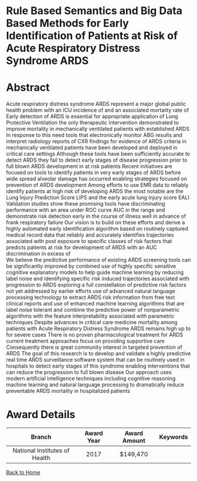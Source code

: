 
Rule Based Semantics and Big Data Based Methods for Early Identification of Patients at Risk of Acute Respiratory Distress Syndrome ARDS
========================================================================================================================================

# Abstract


Acute respiratory distress syndrome  ARDS  represent a major global public health problem  with
an ICU incidence of       and an associated mortality rate of         Early detection of ARDS
is essential for appropriate application of Lung Protective Ventilation  the only therapeutic
intervention demonstrated to improve mortality in mechanically ventilated patients with
established ARDS  In response to this need  tools that electronically monitor ABG results and
interpret radiology reports of CXR findings for evidence of ARDS criteria in mechanically
ventilated patients have been developed and deployed in critical care settings  Although these
tools have been sufficiently accurate to detect ARDS  they fail to detect early stages of disease
progression  prior to full blown ARDS development  in at risk patients 
Recent initiatives are focused on tools to identify patients in very early stages of ARDS before
wide spread alveolar damage has occurred  enabling strategies focused on prevention of ARDS
development  Among efforts to use EMR data to reliably identify patients at high risk of developing
ARDS  the most notable are the Lung Injury Prediction Score  LIPS  and the  early acute lung
injury  score  EALI   Validation studies show these promising tools have discriminating
performance with an area under ROC curve  AUC  in the       range  and demonstrate risk
detection early in the course of illness  well in advance of frank respiratory failure 
Our vision is to build on these efforts  and derive a highly automated early identification algorithm
based on routinely captured medical record data that reliably and accurately identifies trajectories
associated with post exposure to specific classes of risk factors that predicts patients at risk for
development of ARDS with an AUC discrimination in excess of     
We believe the predictive performance of existing ARDS screening tools can be significantly
improved by     combined use of highly specific sensitive cognitive explanatory models to help
guide machine learning by reducing  label noise  and identifying specific risk induced trajectories
associated with progression to ARDS     exploring a full constellation of predictive risk factors not
yet addressed by earlier efforts     use of advanced natural language processing technology to
extract ARDS risk information from free text clinical reports  and    use of enhanced machine
learning algorithms that are label noise tolerant and combine the predictive power of
nonparametric algorithms with the feature interpretability associated with parametric techniques Despite advances in critical care medicine  mortality among patients with Acute Respiratory Distress Syndrome  ARDS  remains high  up to     for severe cases  There is no proven pharmacological treatment for ARDS  current treatment approaches focus on providing
supportive care  Consequently  there is great community interest in targeted prevention of ARDS  The goal of this research is to develop and validate a highly predictive real time ARDS surveillance software system that can be routinely used in hospitals to detect early stages of this
syndrome  enabling interventions that can reduce the progression to full blown disease  Our approach uses modern artificial intelligence techniques including cognitive reasoning  machine learning and natural language processing to dramatically reduce preventable ARDS mortality in hospitalized patients  

# Award Details

|Branch|Award Year|Award Amount|Keywords|
| :---: | :---: | :---: | :---: |
|National Institutes of Health|2017|$149,470||
  
  


[Back to Home](https://github.com/chrischow/dod_sbir_awards#2447)